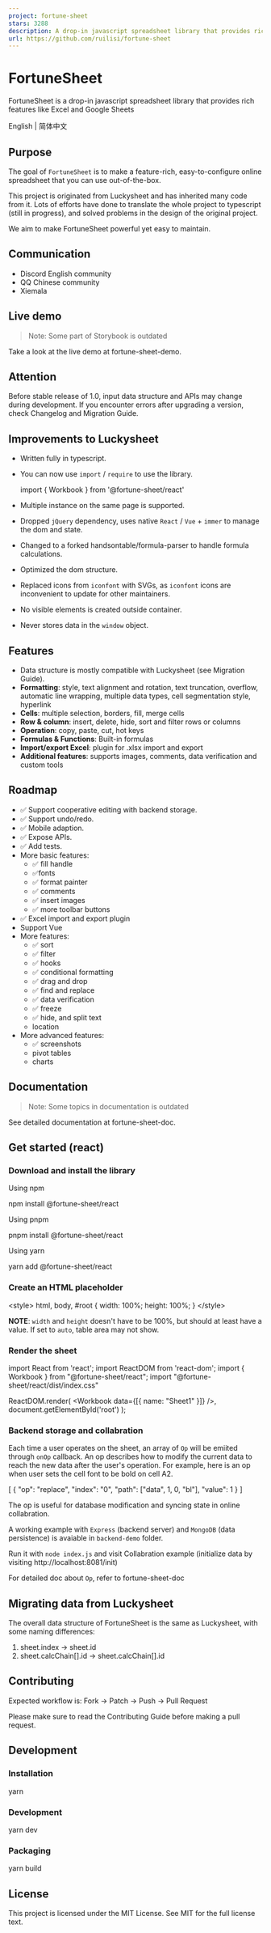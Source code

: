 ```yaml
---
project: fortune-sheet
stars: 3288
description: A drop-in javascript spreadsheet library that provides rich features like Excel and Google Sheets
url: https://github.com/ruilisi/fortune-sheet
---
```


FortuneSheet
============

FortuneSheet is a drop-in javascript spreadsheet library that provides rich features like Excel and Google Sheets

English | 简体中文

Purpose
-------

The goal of `FortuneSheet` is to make a feature-rich, easy-to-configure online spreadsheet that you can use out-of-the-box.

This project is originated from Luckysheet and has inherited many code from it. Lots of efforts have done to translate the whole project to typescript (still in progress), and solved problems in the design of the original project.

We aim to make FortuneSheet powerful yet easy to maintain.

Communication
-------------

-   Discord English community
-   QQ Chinese community
-   Xiemala

Live demo
---------

> Note: Some part of Storybook is outdated

Take a look at the live demo at fortune-sheet-demo.

Attention
---------

Before stable release of 1.0, input data structure and APIs may change during development. If you encounter errors after upgrading a version, check Changelog and Migration Guide.

Improvements to Luckysheet
--------------------------

-   Written fully in typescript.
-   You can now use `import` / `require` to use the library.
    
    import { Workbook } from '@fortune-sheet/react'
    
-   Multiple instance on the same page is supported.
-   Dropped `jQuery` dependency, uses native `React` / `Vue` + `immer` to manage the dom and state.
-   Changed to a forked handsontable/formula-parser to handle formula calculations.
-   Optimized the dom structure.
-   Replaced icons from `iconfont` with SVGs, as `iconfont` icons are inconvenient to update for other maintainers.
-   No visible elements is created outside container.
-   Never stores data in the `window` object.

Features
--------

-   Data structure is mostly compatible with Luckysheet (see Migration Guide).
-   **Formatting**: style, text alignment and rotation, text truncation, overflow, automatic line wrapping, multiple data types, cell segmentation style, hyperlink
-   **Cells**: multiple selection, borders, fill, merge cells
-   **Row & column**: insert, delete, hide, sort and filter rows or columns
-   **Operation**: copy, paste, cut, hot keys
-   **Formulas & Functions**: Built-in formulas
-   **Import/export Excel**: plugin for .xlsx import and export
-   **Additional features**: supports images, comments, data verification and custom tools

Roadmap
-------

-   ✅ Support cooperative editing with backend storage.
-   ✅ Support undo/redo.
-   ✅ Mobile adaption.
-   ✅ Expose APIs.
-   ✅ Add tests.
-   More basic features:
    -   ✅ fill handle
    -   ✅fonts
    -   ✅ format painter
    -   ✅ comments
    -   ✅ insert images
    -   ✅ more toolbar buttons
-   ✅ Excel import and export plugin
-   Support Vue
-   More features:
    -   ✅ sort
    -   ✅ filter
    -   ✅ hooks
    -   ✅ conditional formatting
    -   ✅ drag and drop
    -   ✅ find and replace
    -   ✅ data verification
    -   ✅ freeze
    -   ✅ hide, and split text
    -   location
-   More advanced features:
    -   ✅ screenshots
    -   pivot tables
    -   charts

Documentation
-------------

> Note: Some topics in documentation is outdated

See detailed documentation at fortune-sheet-doc.

Get started (react)
-------------------

### Download and install the library

Using npm

npm install @fortune-sheet/react

Using pnpm

pnpm install @fortune-sheet/react

Using yarn

yarn add @fortune-sheet/react

### Create an HTML placeholder

<style\>
  html, body, #root {
    width: 100%;
    height: 100%;
  }
</style\>
<div id\="root"\></div\>

**NOTE**: `width` and `height` doesn't have to be 100%, but should at least have a value. If set to `auto`, table area may not show.

### Render the sheet

import React from 'react';
import ReactDOM from 'react-dom';
import { Workbook } from "@fortune-sheet/react";
import "@fortune-sheet/react/dist/index.css"

ReactDOM.render(
  <Workbook data\={\[{ name: "Sheet1" }\]} />,
  document.getElementById('root')
);

### Backend storage and collabration

Each time a user operates on the sheet, an array of `Op` will be emiited through `onOp` callback. An op describes how to modify the current data to reach the new data after the user's operation. For example, here is an op when user sets the cell font to be bold on cell A2.

\[
    {
        "op": "replace",
        "index": "0",
        "path": \["data", 1, 0, "bl"\],
        "value": 1
    }
\]

The op is useful for database modification and syncing state in online collabration.

A working example with `Express` (backend server) and `MongoDB` (data persistence) is avaiable in `backend-demo` folder.

Run it with `node index.js` and visit Collabration example (initialize data by visiting http://localhost:8081/init)

For detailed doc about `Op`, refer to fortune-sheet-doc

Migrating data from Luckysheet
------------------------------

The overall data structure of FortuneSheet is the same as Luckysheet, with some naming differences:

1.  sheet.index -> sheet.id
2.  sheet.calcChain\[\].id -> sheet.calcChain\[\].id

Contributing
------------

Expected workflow is: Fork -> Patch -> Push -> Pull Request

Please make sure to read the Contributing Guide before making a pull request.

Development
-----------

### Installation

yarn

### Development

yarn dev

### Packaging

yarn build

License
-------

This project is licensed under the MIT License. See MIT for the full license text.
